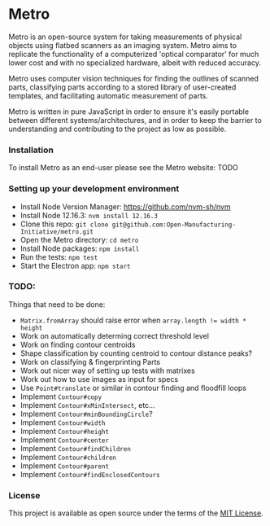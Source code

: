 # Metro

Metro is an open-source system for taking measurements of physical objects using flatbed scanners as an imaging system. Metro aims to replicate the functionality of a computerized 'optical comparator' for much lower cost and with no specialized hardware, albeit with reduced accuracy.

Metro uses computer vision techniques for finding the outlines of scanned parts, classifying parts according to a stored library of user-created templates, and facilitating automatic measurement of parts.

Metro is written in pure JavaScript in order to ensure it's easily portable between different systems/architectures, and in order to keep the barrier to understanding and contributing to the project as low as possible.

### Installation

To install Metro as an end-user please see the Metro website: TODO

### Setting up your development environment

- Install Node Version Manager: https://github.com/nvm-sh/nvm
- Install Node 12.16.3: `nvm install 12.16.3`
- Clone this repo: `git clone git@github.com:Open-Manufacturing-Initiative/metro.git`
- Open the Metro directory: `cd metro`
- Install Node packages: `npm install`
- Run the tests: `npm test`
- Start the Electron app: `npm start`

### TODO:

Things that need to be done:
- `Matrix.fromArray` should raise error when `array.length != width * height`
- Work on automatically determing correct threshold level
- Work on finding contour centroids
- Shape classification by counting centroid to contour distance peaks?
- Work on classifying & fingerprinting Parts
- Work out nicer way of setting up tests with matrixes
- Work out how to use images as input for specs
- Use `Point#translate` or similar in contour finding and floodfill loops
- Implement `Contour#copy`
- Implement `Contour#xMinIntersect`, etc...
- Implement `Contour#minBoundingCircle`?
- Implement `Contour#width`
- Implement `Contour#height`
- Implement `Contour#center`
- Implement `Contour#findChildren`
- Implement `Contour#children`
- Implement `Contour#parent`
- Implement `Contour#findEnclosedContours`


### License

This project is available as open source under the terms of the [MIT License](http://opensource.org/licenses/MIT).